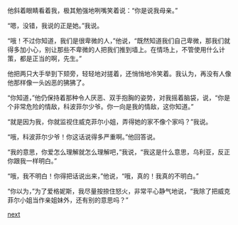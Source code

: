 
他斜着眼睛看着我，极其勉强地咧嘴笑着说：“你是说我母亲。”

“嗯，没错，我说的正是她。”我说。

“哦！不过你知道，我们是很卑微的人，”他说，“既然知道我们自己卑微，那我们就得多加小心，别让那些不卑微的人把我们推到墙上。在情场上，不管使用什么计策，都是正当的啊，先生。”

他把两只大手举到下颏旁，轻轻地对搓着，还悄悄地冷笑着。我认为，再没有人像他那样像一头凶恶的狒狒了。

“你知道，”他仍保持着那种令人厌恶、双手抱胸的姿势，对我摇着脑袋，说，“你是个非常危险的情敌，科波菲尔少爷。你一向是我的情敌，这你知道。”

“就是因为我，你就监视住威克菲尔小姐，弄得她的家不像个家吗？”我说。

“哦，科波菲尔少爷！你这话说得多严重啊。”他回答说。

“我的意思，你爱怎么理解就怎么理解吧，”我说，“我这是什么意思，乌利亚，反正你跟我一样明白。”

“哦，我不明白！你得把话说出来，”他说，“哦，真的！我真的不明白。”

“你以为，”为了爱格妮斯，我尽量按捺住怒火，非常平心静气地说，“我除了把威克菲尔小姐当作亲姐妹外，还有别的意思吗？”

[next](page505.md)